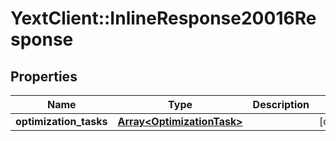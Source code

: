 # YextClient::InlineResponse20016Response

## Properties
Name | Type | Description | Notes
------------ | ------------- | ------------- | -------------
**optimization_tasks** | [**Array&lt;OptimizationTask&gt;**](OptimizationTask.md) |  | [optional] 


